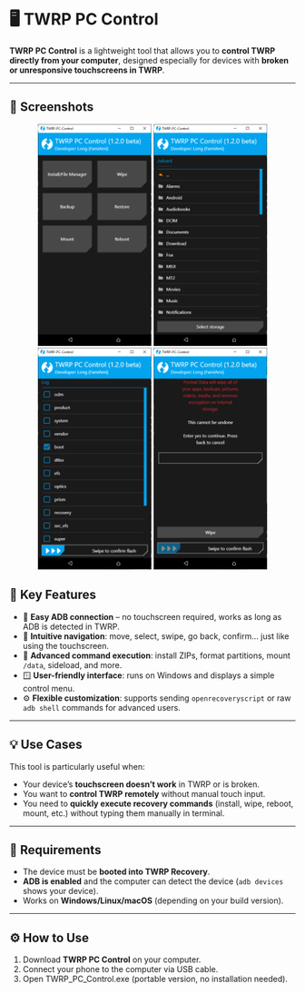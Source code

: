 # 🖥️ TWRP PC Control

**TWRP PC Control** is a lightweight tool that allows you to **control TWRP directly from your computer**, designed especially for devices with **broken or unresponsive touchscreens in TWRP**.

---

## 📸 Screenshots

<p align="center">
  <img src="screenshots/s1.png" width="200" alt="" />
  <img src="screenshots/s2.png" width="200" alt="" />
  <img src="screenshots/s3.png" width="200" alt="" />
  <img src="screenshots/s4.png" width="200" alt="" />
</p>

## 🚀 Key Features

- 🔗 **Easy ADB connection** – no touchscreen required, works as long as ADB is detected in TWRP.
- 🧭 **Intuitive navigation**: move, select, swipe, go back, confirm... just like using the touchscreen.
- 💾 **Advanced command execution**: install ZIPs, format partitions, mount `/data`, sideload, and more.
- 🪟 **User-friendly interface**: runs on Windows and displays a simple control menu.
- ⚙️ **Flexible customization**: supports sending `openrecoveryscript` or raw `adb shell` commands for advanced users.

---

## 💡 Use Cases

This tool is particularly useful when:

- Your device’s **touchscreen doesn’t work** in TWRP or is broken.
- You want to **control TWRP remotely** without manual touch input.
- You need to **quickly execute recovery commands** (install, wipe, reboot, mount, etc.) without typing them manually in terminal.

---

## 🧰 Requirements

- The device must be **booted into TWRP Recovery**.
- **ADB is enabled** and the computer can detect the device (`adb devices` shows your device).
- Works on **Windows/Linux/macOS** (depending on your build version).

---

## ⚙️ How to Use

1. Download **TWRP PC Control** on your computer.
2. Connect your phone to the computer via USB cable.
3. Open TWRP_PC_Control.exe (portable version, no installation needed).
